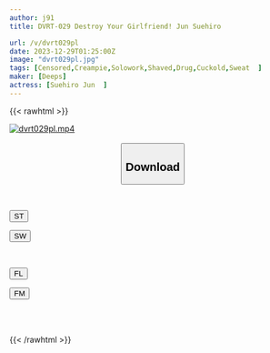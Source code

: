 ```yaml
---
author: j91
title: DVRT-029 Destroy Your Girlfriend! Jun Suehiro

url: /v/dvrt029pl
date: 2023-12-29T01:25:00Z
image: "dvrt029pl.jpg"
tags: [Censored,Creampie,Solowork,Shaved,Drug,Cuckold,Sweat	 ]
maker: [Deeps]
actress: [Suehiro Jun  ]
---
```



{{< rawhtml >}}

<div class="video" data-videoid="4qO7OWQKMWtKQ94">
    <a href="javascript:;">
        <img src="/v/dvrt029pl/dvrt029pl.jpg" width="WIDTH" height="HEIGHT" alt="dvrt029pl.mp4" loading="lazy">
    </a>
</div>

<script type="text/javascript" src="https://j91.asia/asset/on-demand-st.js"></script>

<br>
  <link rel="stylesheet" href="https://j91.asia/asset/bs5.css">
  
  <center>
  <button class="btn btn-primary" type="button" data-bs-toggle="collapse" data-bs-target=".multi-collapse" aria-expanded="false" aria-controls="multiCollapseExample1 multiCollapseExample2"><h2>Download</h2></button></center>
</p>
<div class="row">
  <div class="col">
    <div class="collapse multi-collapse" id="multiCollapseExample1">
      <div class="card card-body">
	      	      <br>
<div class="buttons">  
<p><a href="https://streamtape.to/v/4qO7OWQKMWtKQ94" target="_blank"><button class="btn-hover color-3"><i class="fa fa-download"></i> ST</button></a></p>
<p><a href="https://flaswish.com/ucnzo078nqby" target="_blank"><button class="btn-hover color-2"><i class="fa fa-download"></i> SW</button></a></p></div>
    </div>
  </div>
</div>
  <div class="col">
    <div class="collapse multi-collapse" id="multiCollapseExample2">
      <div class="card card-body">
	      <br>
<div class="buttons">
<p><a href="javascript:;" target="_blank"><button class="btn-hover color-9"><i class="fa fa-download"></i> FL</button></a></p>
<p><a href="javascript:;" target="_blank"><button class="btn-hover color-8"><i class="fa fa-download"></i> FM</button></a></p></div>
<br><br>
      </div>
    </div>
  </div>
</div>

{{< /rawhtml >}}